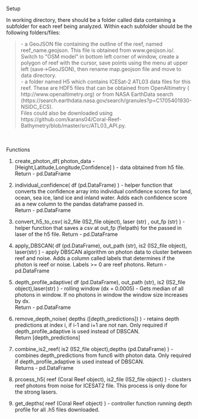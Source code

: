 Setup </br>

In working directory, there should be a folder called data containing a subfolder for each reef being analyzed. Within each subfolder should be the following folders/files:
</br>
<blockquote>
- a GeoJSON file containing the outline of the reef, named reef_name.geojson. This file is obtained from www.geojson.io/. Switch to "OSM model" in bottom left corner of window, create a polygon of reef with the cursor, save points using the menu at upper left (save->GeoJSON), then rename map.geojson file and move to data directory.</br>
- a folder named H5 which contains ICESat-2 ATL03 data files for this reef. These are HDF5 files that can be obtained from OpenAltimetry ( http://www.openaltimetry.org) or from NASA EarthData search (https://search.earthdata.nasa.gov/search/granules?p=C1705401930-NSIDC_ECS). </br>
Files could also be downloaded using https://github.com/karans04/Coral-Reef-Bathymetry/blob/master/src/ATL03_API.py. 
</blockquote> </br></br>
Functions 

1. create_photon_df( photon_data - [Height,Latitude,Longitude,Confidence] ) - data obtained from h5 file. </br>
Return - pd.DataFrame </br>

2. individual_confidence( df (pd.DataFrame) ) - helper function that converts the confidence array into individual confidence scores for land, ocean, sea ice, land ice and inland water. Adds each confidence score as a new column to the pandas dataframe passed in. </br>
Return - pd.DataFrame </br>

3. convert_h5_to_csv( is2_file (IS2_file object), laser (str) , out_fp (str) ) - helper function that saves a csv at out_fp (fielpath) for the passed in laser of the h5 file.
Return - pd.DataFrame </br>

4. apply_DBSCAN( df (pd.DataFrame), out_path (str), is2 (IS2_file object), laser(str) ) - apply DBSCAN algorithm on photon data to cluster between reef and noise. Adds a column called labels that determines if the photon is reef or noise. Labels >= 0 are reef photons.
Return - pd.DataFrame </br>

5. depth_profile_adaptive( df (pd.DataFrame), out_path (str), is2 (IS2_file object),laser(str) ) - rolling window (dx = 0.0005) - Gets median of all photons in window. If no photons in window the window size increases by dx. </br>
Return - pd.DataFrame </br>

6. remove_depth_noise( depths ([depth_predictions]) ) - retains depth predictions at index i, if i-1 and i+1 are not nan. Only required if depth_profile_adaptive is used instead of DBSCAN. </br>
Return [depth_predictions] </br>

7. combine_is2_reef( is2 (IS2_file object),depths (pd.DataFrame) ) - combines depth_predictions from func6 with photon data. Only required if depth_profile_adaptive is used instead of DBSCAN.  </br>
Returns - pd.DataFrame </br>

8. prcoess_h5( reef (Coral Reef object), is2_file (IS2_file object) ) - clusters reef photons from noise for ICESAT2 file. This process is only done for the strong lasers. </br>

9. get_depths( reef (Coral Reef object) ) - controller function running depth profile for all .h5 files downloaded. </br>
